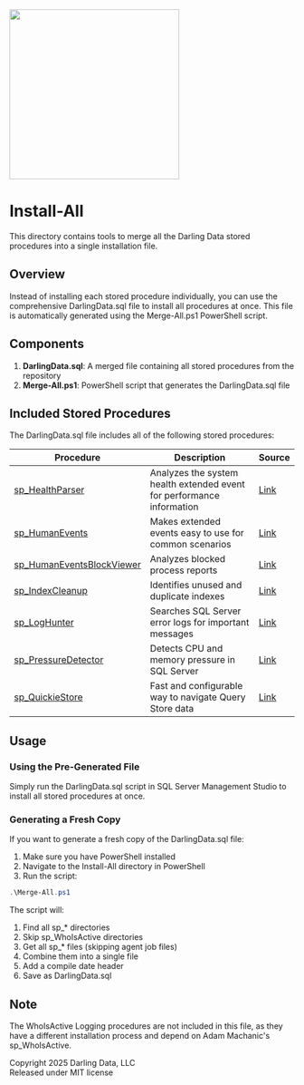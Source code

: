 <img src="https://erikdarling.com/wp-content/uploads/2025/08/darling-data-logo_RGB.jpg" width="300px" />

# Install-All

This directory contains tools to merge all the Darling Data stored procedures into a single installation file.

## Overview

Instead of installing each stored procedure individually, you can use the comprehensive DarlingData.sql file to install all procedures at once. This file is automatically generated using the Merge-All.ps1 PowerShell script.

## Components

1. **DarlingData.sql**: A merged file containing all stored procedures from the repository
2. **Merge-All.ps1**: PowerShell script that generates the DarlingData.sql file

## Included Stored Procedures

The DarlingData.sql file includes all of the following stored procedures:

| Procedure | Description | Source |
|-----------|-------------|--------|
| [sp_HealthParser](../sp_HealthParser) | Analyzes the system health extended event for performance information | [Link](../sp_HealthParser) |
| [sp_HumanEvents](../sp_HumanEvents) | Makes extended events easy to use for common scenarios | [Link](../sp_HumanEvents) |
| [sp_HumanEventsBlockViewer](../sp_HumanEvents) | Analyzes blocked process reports | [Link](../sp_HumanEvents) |
| [sp_IndexCleanup](../sp_IndexCleanup) | Identifies unused and duplicate indexes | [Link](../sp_IndexCleanup) |
| [sp_LogHunter](../sp_LogHunter) | Searches SQL Server error logs for important messages | [Link](../sp_LogHunter) |
| [sp_PressureDetector](../sp_PressureDetector) | Detects CPU and memory pressure in SQL Server | [Link](../sp_PressureDetector) |
| [sp_QuickieStore](../sp_QuickieStore) | Fast and configurable way to navigate Query Store data | [Link](../sp_QuickieStore) |

## Usage

### Using the Pre-Generated File

Simply run the DarlingData.sql script in SQL Server Management Studio to install all stored procedures at once.

### Generating a Fresh Copy

If you want to generate a fresh copy of the DarlingData.sql file:

1. Make sure you have PowerShell installed
2. Navigate to the Install-All directory in PowerShell
3. Run the script:

```powershell
.\Merge-All.ps1
```

The script will:
1. Find all sp_* directories
2. Skip sp_WhoIsActive directories
3. Get all sp_* files (skipping agent job files)
4. Combine them into a single file
5. Add a compile date header
6. Save as DarlingData.sql

## Note

The WhoIsActive Logging procedures are not included in this file, as they have a different installation process and depend on Adam Machanic's sp_WhoIsActive.

Copyright 2025 Darling Data, LLC  
Released under MIT license